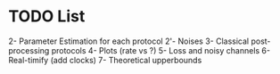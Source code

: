 # TODO List
2- Parameter Estimation for each protocol
2'- Noises
3- Classical post-processing protocols
4- Plots (rate vs ?)
5- Loss and noisy channels
6- Real-timify (add clocks)
7- Theoretical upperbounds
